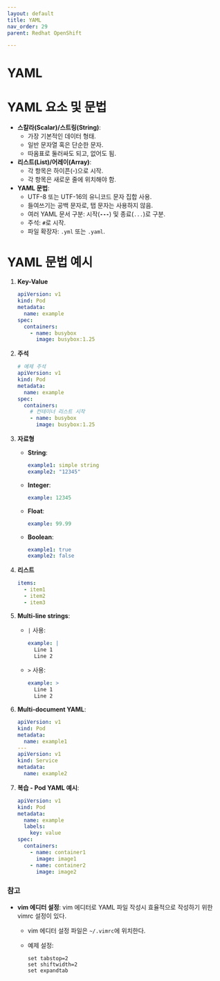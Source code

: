```yaml
---
layout: default
title: YAML
nav_order: 29
parent: Redhat OpenShift

---
```


# YAML

# **YAML 요소 및 문법**

- **스칼라(Scalar)/스트링(String)**:
    - 가장 기본적인 데이터 형태.
    - 일반 문자열 혹은 단순한 문자.
    - 따옴표로 둘러싸도 되고, 없어도 됨.
- **리스트(List)/어레이(Array)**:
    - 각 항목은 하이픈(-)으로 시작.
    - 각 항목은 새로운 줄에 위치해야 함.
- **YAML 문법**:
    - UTF-8 또는 UTF-16의 유니코드 문자 집합 사용.
    - 들여쓰기는 공백 문자로, 탭 문자는 사용하지 않음.
    - 여러 YAML 문서 구분: 시작(**`---`**) 및 종료(`...`)로 구분.
    - 주석: `#`로 시작.
    - 파일 확장자: `.yml` 또는 `.yaml`.

# **YAML 문법 예시**

1. **Key-Value**
    
    ```yaml
    apiVersion: v1
    kind: Pod
    metadata:
      name: example
    spec:
      containers:
        - name: busybox
          image: busybox:1.25
    
    ```
    
2. **주석**
    
    ```yaml
    # 예제 주석
    apiVersion: v1
    kind: Pod
    metadata:
      name: example
    spec:
      containers:
        # 컨테이너 리스트 시작
        - name: busybox
          image: busybox:1.25
    
    ```
    
3. **자료형**
    - **String**:
        
        ```yaml
        example1: simple string
        example2: "12345"
        
        ```
        
    - **Integer**:
        
        ```yaml
        example: 12345
        
        ```
        
    - **Float**:
        
        ```yaml
        example: 99.99
        
        ```
        
    - **Boolean**:
        
        ```yaml
        example1: true
        example2: false
        
        ```
        
4. **리스트**
    
    ```yaml
    items:
      - item1
      - item2
      - item3
    
    ```
    
5. **Multi-line strings**:
    - `|` 사용:
        
        ```yaml
        example: |
          Line 1
          Line 2
        
        ```
        
    - `>` 사용:
        
        ```yaml
        example: >
          Line 1
          Line 2
        
        ```
        
6. **Multi-document YAML**:
    
    ```yaml
    apiVersion: v1
    kind: Pod
    metadata:
      name: example1
    ---
    apiVersion: v1
    kind: Service
    metadata:
      name: example2
    
    ```
    
7. **복습 - Pod YAML 예시**:
    
    ```yaml
    apiVersion: v1
    kind: Pod
    metadata:
      name: example
      labels:
        key: value
    spec:
      containers:
        - name: container1
          image: image1
        - name: container2
          image: image2
    
    ```
    

### 참고

- **vim 에디터 설정**: vim 에디터로 YAML 파일 작성시 효율적으로 작성하기 위한 vimrc 설정이 있다.
    - vim 에디터 설정 파일은 `~/.vimrc`에 위치한다.
    - 예제 설정:
        
        ```
        set tabstop=2
        set shiftwidth=2
        set expandtab
        
        ```